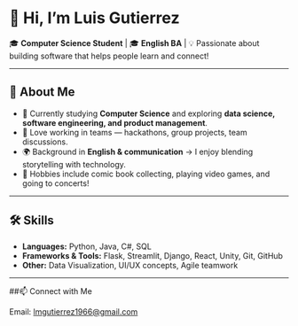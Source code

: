 # 👋 Hi, I’m Luis Gutierrez  

🎓 **Computer Science Student** | 🎓 **English BA** | 💡 Passionate about building software that helps people learn and connect!  

---

## 🚀 About Me  
- 🌱 Currently studying **Computer Science** and exploring **data science, software engineering, and product management**.   
- 💬 Love working in teams — hackathons, group projects, team discussions. 
- 🌍 Background in **English & communication** → I enjoy blending storytelling with technology.
- 🦸 Hobbies include comic book collecting, playing video games, and going to concerts!

---

## 🛠 Skills  
- **Languages:** Python, Java, C#, SQL  
- **Frameworks & Tools:** Flask, Streamlit, Django, React, Unity, Git, GitHub  
- **Other:** Data Visualization, UI/UX concepts, Agile teamwork  

---

##📫 Connect with Me

Email: lmgutierrez1966@gmail.com
